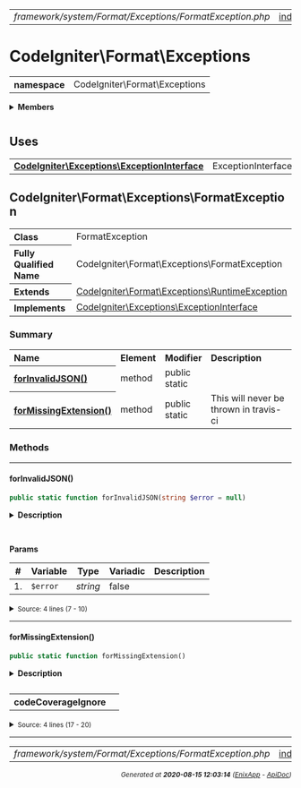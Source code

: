 


 



<table>
<tr>
<td style="width:100%"><em>framework/system/Format/Exceptions/FormatException.php</em></td>
<td><a href="../../../../../../../api/index.md">index</a></td>
<td><a href="../../../../../../../api/vendor/codeigniter4/framework/system/Filters/Honeypot.md">prev</a></td>
<td><a href="../../../../../../../api/vendor/codeigniter4/framework/system/Format/FormatterInterface.md">next</a></td>
</tr>
</table>







# CodeIgniter\Format\Exceptions 
<table style="text-align:left">
<tr><th>namespace</th><td>CodeIgniter\Format\Exceptions</td></tr>
</table>

 

<details>
<summary style="margin-bottom:12px;"><strong>Members</strong></summary>
<table>
<tr><td><a href="../../../../../../../api/vendor/codeigniter4/framework/system/Format/Exceptions/FormatException.md">CodeIgniter\Format\Exceptions\FormatException</a></td></tr>
</table>
</details>



 
 ## Uses

<table style="text-align:left;">
<tr>
<td>
<a href="../../../../../../../api/vendor/codeigniter4/framework/system/Exceptions/ExceptionInterface.md"><strong>CodeIgniter\Exceptions\ExceptionInterface</strong></a>
</td>
<td>ExceptionInterface</td>
</tr>
</table>



 
## CodeIgniter\Format\Exceptions\FormatException

<table style="text-align:left">
<tr><th>Class</th><td>FormatException</td></tr>
<tr><th>Fully Qualified Name</th><td>CodeIgniter\Format\Exceptions\FormatException</td></tr>
<tr><th>Extends</th><td><a href="">CodeIgniter\Format\Exceptions\RuntimeException</a></td></tr>
<tr><th>Implements</th>
<td>
<a href="../../../../../../../api/vendor/codeigniter4/framework/system/Exceptions/ExceptionInterface.md">CodeIgniter\Exceptions\ExceptionInterface</a><br>
</td>
</tr>
</table>




### Summary


<table style="text-align:left;">
<tr>
<th>Name</th>
<th>Element</th>
<th>Modifier</th>
<th>Description</th>
</tr>


<tr>
<th><a href="#forInvalidJSON"><strong>forInvalidJSON</strong>()</a></th>
<td>method</td>
<td>
public<br>static

</td>
<td></td>
</tr>
<tr>
<th><a href="#forMissingExtension"><strong>forMissingExtension</strong>()</a></th>
<td>method</td>
<td>
public<br>static

</td>
<td>This will never be thrown in travis-ci</td>
</tr>

</table>






### Methods


<hr>

#### forInvalidJSON()

```php
public static function forInvalidJSON(string $error = null)
```

<details>
<summary style="margin-bottom:12px;"><strong>Description</strong></summary>

*No description.*


</details>



<table style="text-align:left">
</table>


**Params**

<table>
<thead>
<tr>
<th>#</th>
<th>Variable</th>
<th>Type</th>
<th>Variadic</th>
<th>Description</th>
</tr>
</thead>
<tbody>

<tr>
<td>1.</td>
<td><code>$error</code></td>
<td><em>string
</em></td>
<td>false</td>
<td></td>
</tr>


</tbody>
</table>








<details>
<summary><small>Source: 4 lines (7 - 10)</small></summary>

```php
public static function forInvalidJSON(string $error = null)
{
	return new static(lang('Format.invalidJSON', [$error]));
}
```

</details>


<hr>

#### forMissingExtension()

```php
public static function forMissingExtension()
```

<details>
<summary style="margin-bottom:12px;"><strong>Description</strong></summary>

<table>
<tr><td>
This will never be thrown in travis-ci
</td></tr>
</table>


</details>



<table style="text-align:left">
<tr style="vertical-align:top;">
<th>codeCoverageIgnore</th>
<td>
</td>
</tr>
</table>










<details>
<summary><small>Source: 4 lines (17 - 20)</small></summary>

```php
public static function forMissingExtension()
{
	return new static(lang('Format.missingExtension'));
}
```

</details>





 


 
  




<hr>

<table>
<tr>
<td style="width:100%"><em>framework/system/Format/Exceptions/FormatException.php</em></td>
<td><a href="../../../../../../../api/index.md">index</a></td>
<td><a href="../../../../../../../api/vendor/codeigniter4/framework/system/Filters/Honeypot.md">prev</a></td>
<td><a href="../../../../../../../api/vendor/codeigniter4/framework/system/Format/FormatterInterface.md">next</a></td>
<td><a href="#">top</a></td></tr>
</table>




<div style="text-align:right;">

<small>_Generated at **2020-08-15 12:03:14**_ *([EnixApp](https://github.com/enix-app) - [ApiDoc](https://github.com/enix-app/apidoc))*</small>
</div>